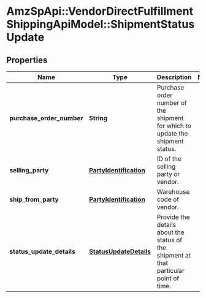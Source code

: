 # AmzSpApi::VendorDirectFulfillmentShippingApiModel::ShipmentStatusUpdate

## Properties
Name | Type | Description | Notes
------------ | ------------- | ------------- | -------------
**purchase_order_number** | **String** | Purchase order number of the shipment for which to update the shipment status. | 
**selling_party** | [**PartyIdentification**](PartyIdentification.md) | ID of the selling party or vendor. | 
**ship_from_party** | [**PartyIdentification**](PartyIdentification.md) | Warehouse code of vendor. | 
**status_update_details** | [**StatusUpdateDetails**](StatusUpdateDetails.md) | Provide the details about the status of the shipment at that particular point of time. | 



